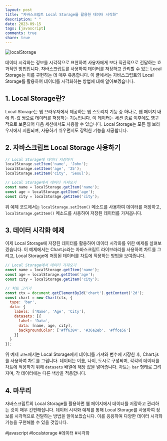 ```yaml
---
layout: post
title: "자바스크립트 Local Storage를 활용한 데이터 시각화"
description: " "
date: 2023-09-15
tags: [javascript]
comments: true
share: true
---
```


![localStorage](https://example.com/localstorage.jpg)

데이터 시각화는 정보를 시각적으로 표현하여 사용자에게 보다 직관적으로 전달하는 효과적인 방법입니다. 자바스크립트를 사용하여 데이터를 저장하고 관리할 수 있는 Local Storage는 이를 구현하는 데 매우 유용합니다. 이 글에서는 자바스크립트의 Local Storage를 활용하여 데이터를 시각화하는 방법에 대해 알아보겠습니다.

## 1. Local Storage란?

Local Storage는 웹 브라우저에서 제공하는 웹 스토리지 기능 중 하나로, 웹 페이지 내에 키-값 쌍으로 데이터를 저장하는 기능입니다. 이 데이터는 세션 종료 이후에도 영구적으로 보존되어 다음 세션에서도 사용할 수 있습니다. Local Storage는 모든 웹 브라우저에서 지원되며, 사용하기 쉬우면서도 강력한 기능을 제공합니다.

## 2. 자바스크립트 Local Storage 사용하기

```javascript
// Local Storage에 데이터 저장하기
localStorage.setItem('name', 'John');
localStorage.setItem('age', '25');
localStorage.setItem('city', 'Seoul');

// Local Storage에서 데이터 가져오기
const name = localStorage.getItem('name');
const age = localStorage.getItem('age');
const city = localStorage.getItem('city');
```

위 예제 코드에서는 `localStorage.setItem()` 메소드를 사용하여 데이터를 저장하고, `localStorage.getItem()` 메소드를 사용하여 저장된 데이터를 가져옵니다. 

## 3. 데이터 시각화 예제

이제 Local Storage에 저장된 데이터를 활용하여 데이터 시각화를 위한 예제를 살펴보겠습니다. 이 예제에서는 Chart.js라는 자바스크립트 라이브러리를 사용하여 차트를 그리고, Local Storage에 저장된 데이터를 차트에 적용하는 방법을 보여줍니다.

```javascript
// Local Storage에서 데이터 가져오기
const name = localStorage.getItem('name');
const age = localStorage.getItem('age');
const city = localStorage.getItem('city');

// 차트 그리기
const ctx = document.getElementById('chart').getContext('2d');
const chart = new Chart(ctx, {
  type: 'bar',
  data: {
    labels: ['Name', 'Age', 'City'],
    datasets: [{
      label: 'Data',
      data: [name, age, city],
      backgroundColor: ['#ff6384', '#36a2eb', '#ffce56']
    }]
  }
});
```

위 예제 코드에서는 Local Storage에서 데이터를 가져와 변수에 저장한 후, Chart.js를 사용하여 차트를 그립니다. 데이터는 이름, 나이, 도시로 구성되며, 각각의 데이터를 차트에 적용하기 위해 `datasets` 배열에 해당 값을 넣어줍니다. 차트는 `bar` 형태로 그려지며, 각 데이터에는 다른 색상을 적용합니다.

## 4. 마무리

자바스크립트의 Local Storage를 활용하면 웹 페이지에서 데이터를 저장하고 관리하는 것이 매우 간편해집니다. 데이터 시각화 예제를 통해 Local Storage를 사용하여 정보를 시각적으로 전달하는 방법을 알아보았습니다. 이를 응용하여 다양한 데이터 시각화 기능을 구현해볼 수 있을 것입니다.

#javascript #localstorage #데이터 #시각화